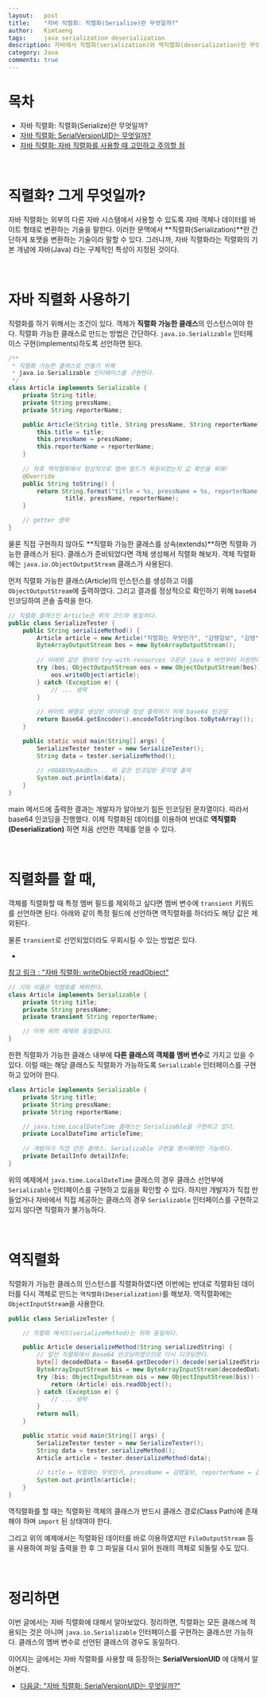 ```yaml
---
layout:   post
title:    "자바 직렬화: 직렬화(Serialize)란 무엇일까?"
author:   Kimtaeng
tags: 	  java serialization deserialization
description: 자바에서 직렬화(serialization)와 역직렬화(deserialization)란 무엇이며 어떻게 사용할까?
category: Java
comments: true
---
```


# 목차
- 자바 직렬화: 직렬화(Serialize)란 무엇일까?
- <a href="/post/java-serialization-advanced">자바 직렬화: SerialVersionUID는 무엇일까?</a>
- <a href="/post/why-java-serialization-is-bad">자바 직렬화: 자바 직렬화를 사용할 때 고민하고 주의할 점</a>

<br>

# 직렬화? 그게 무엇일까?
자바 직렬화는 외부의 다른 자바 시스템에서 사용할 수 있도록 자바 객체나 데이터를 바이트 형태로 변환하는
기술을 말한다. 이러한 문맥에서 **직렬화(Serialization)**란 간단하게 포맷을 변환하는 기술이라 말할 수 있다.
그러니까, 자바 직렬화라는 직렬화의 기본 개념에 자바(Java) 라는 구체적인 특성이 지정된 것이다.

<br>

# 자바 직렬화 사용하기
직렬화를 하기 위해서는 조건이 있다. 객체가 **직렬화 가능한 클래스**의 인스턴스여야 한다. 
직렬화 가능한 클래스로 만드는 방법은 간단하다. `java.io.Serializable` 인터페이스 구현(implements)하도록 선언하면 된다. 

```java
/**
 * 직렬화 가능한 클래스로 만들기 위해
 * java.io.Serializable 인터페이스를 구현한다.
 */
class Article implements Serializable {
    private String title;
    private String pressName;
    private String reporterName;

    public Article(String title, String pressName, String reporterName) {
        this.title = title;
        this.pressName = pressName;
        this.reporterName = reporterName;
    }
    
    // 차후 역직렬화에서 정상적으로 멤버 필드가 복원되었는지 값 확인을 위해! 
    @Override
    public String toString() {
        return String.format("title = %s, pressName = %s, reporterName = %s",
                title, pressName, reporterName);
    }

    // getter 생략
} 
```

물론 직접 구현하지 않아도 **직렬화 가능한 클래스를 상속(extends)**하면 직렬화 가능한 클래스가 된다.
클래스가 준비되었다면 객체 생성해서 직렬화 해보자. 객체 직렬화에는 `java.io.ObjectOutputStream` 클래스가 사용된다.

먼저 직렬화 가능한 클래스(Article)의 인스턴스를 생성하고 이를 `ObjectOutputStream`에 출력하였다.
그리고 결과를 정상적으로 확인하기 위해 `base64` 인코딩하여 콘솔 출력을 한다.

```java
// 직렬화 클래스인 Article은 위의 코드와 동일하다.
public class SerializeTester {
    public String serializeMethod() {
        Article article = new Article("직렬화는 무엇인가", "김탱일보", "김탱");
        ByteArrayOutputStream bos = new ByteArrayOutputStream();
        
        // 아래와 같은 형태의 try-with-resources 구문은 java 9 버전부터 지원한다.
        try (bos; ObjectOutputStream oos = new ObjectOutputStream(bos)) {
            oos.writeObject(article);
        } catch (Exception e) {
            // ... 생략
        }
        
        // 바이트 배열로 생성된 데이터를 정상 출력하기 위해 base64 인코딩 
        return Base64.getEncoder().encodeToString(bos.toByteArray());
    }

    public static void main(String[] args) {
        SerializeTester tester = new SerializeTester();
        String data = tester.serializeMethod();
        
        // rO0ABXNyAAdBcn... 와 같은 인코딩된 문자열 출력 
        System.out.println(data);
    }
}
```


main 메서드에 출력한 결과는 개발자가 알아보기 힘든 인코딩된 문자열이다. 따라서 base64 인코딩을 진행했다.
이제 직렬화된 데이터를 이용하여 반대로 **역직렬화(Deserialization)** 하면 처음 선언한 객체를 얻을 수 있다.

<br>

# 직렬화를 할 때,
객체를 직렬화할 때 특정 멤버 필드를 제외하고 싶다면 멤버 변수에 `transient` 키워드를 선언하면 된다.
아래와 같이 특정 필드에 선언하면 역직렬화를 하더라도 해당 값은 제외된다. 

물론 `transient`로 선언되었더라도 우회시킬 수 있는 방법은 있다.

- <a href="/post/what-is-readobject-method-and-writeobject-method" target="_blank">
참고 링크 : "자바 직렬화: writeObject와 readObject"</a>

```java
// 기자 이름은 직렬화를 제외한다.
class Article implements Serializable {
    private String title;
    private String pressName;
    private transient String reporterName;

    // 이하 위의 예제와 동일합니다.
}
```

한편 직렬화가 가능한 클래스 내부에 **다른 클래스의 객체를 멤버 변수**로 가지고 있을 수 있다.
이럴 때는 해당 클래스도 직렬화가 가능하도록 `Serializable` 인터페이스를 구현하고 있어야 한다.

```java
class Article implements Serializable {
    private String title;
    private String pressName;
    private String reporterName;

    // java.time.LocalDateTime 클래스는 Serializable을 구현하고 있다.
    private LocalDateTime articleTime;
    
    // 개발자가 직접 만든 클래스. Serializable 구현을 명시해야만 가능하다.
    private DetailInfo detailInfo;
}
```

위의 예제에서 `java.time.LocalDateTime` 클래스의 경우 클래스 선언부에 `Serializable` 인터페이스를 구현하고 있음을
확인할 수 있다. 하지만 개발자가 직접 만들었거나 자바에서 직접 제공하는 클래스의 경우 `Serializable` 인터페이스를 구현하고
있지 않다면 직렬화가 불가능하다.

<br>

# 역직렬화
직렬화가 가능한 클래스의 인스턴스를 직렬화하였다면 이번에는 반대로 직렬화된 데이터를 다시 객체로 만드는
`역직렬화(Deserialization)`를 해보자. 역직렬화에는 `ObjectInputStream`을 사용한다.

```java
public class SerializeTester {

    // 직렬화 메서드(serializeMethod)는 위와 동일하다.

    public Article deserializeMethod(String serializedString) {
        // 앞선 직렬화에서 Base64 인코딩하였으므로 다시 디코딩한다.
        byte[] decodedData = Base64.getDecoder().decode(serializedString);
        ByteArrayInputStream bis = new ByteArrayInputStream(decodedData);
        try (bis; ObjectInputStream ois = new ObjectInputStream(bis)) {
            return (Article) ois.readObject();
        } catch (Exception e) {
            // ... 생략
        }
        return null;
    }

    public static void main(String[] args) {
        SerializeTester tester = new SerializeTester();
        String data = tester.serializeMethod();
        Article article = tester.deserializeMethod(data);
        
        // title = 직렬화는 무엇인가, pressName = 김탱일보, reporterName = 김탱
        System.out.println(article);
    }
}
```

역직렬화를 할 때는 직렬화된 객체의 클래스가 반드시 클래스 경로(Class Path)에 존재해야 하며 `import` 된 상태여야 한다.

그리고 위의 예제에서는 직렬화된 데이터를 바로 이용하였지만 `FileOutputStream` 등을 사용하여 파일 출력을 한 후
그 파일을 다시 읽어 원래의 객체로 되돌릴 수도 있다.

<br>

# 정리하면
이번 글에서는 자바 직렬화에 대해서 알아보았다. 정리하면, 직렬화는 모든 클래스에 적용되는 것은 아니며
`java.io.Serializable` 인터페이스를 구현하는 클래스만 가능하다. 클래스의 멤버 변수로 선언된 클래스의 경우도 동일하다.

이어지는 글에서는 자바 직렬화를 사용할 때 등장하는 **SerialVersionUID** 에 대해서 알아본다.

- <a href="/post/java-serialization-advanced">다음글: "자바 직렬화: SerialVersionUID는 무엇일까?"</a>